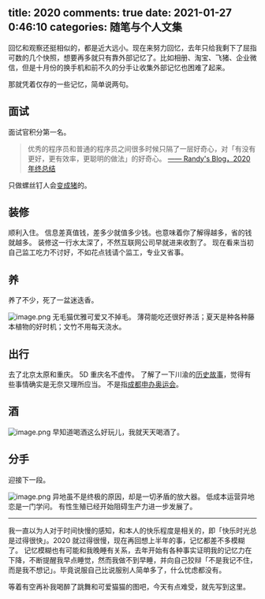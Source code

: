 title: 2020
comments: true
date: 2021-01-27 0:46:10
categories: 随笔与个人文集
---
回忆和观察还挺相似的，都是近大远小。现在来努力回忆，去年只给我剩下了屈指可数的几个快照，想要再多就只有靠外部记忆了。比如相册、淘宝、飞猪、企业微信，但是十月份的换手机和前不久的分手让收集外部记忆也困难了起来。

那就凭着仅存的一些记忆，简单说两句。

## 面试
面试官积分第一名。
> 优秀的程序员和普通的程序员之间很多时候只隔了一层好奇心，对「有没有更好，更有效率，更聪明的做法」的好奇心。 [——  Randy's Blog，2020 年终总结](https://lutaonan.com/blog/2020-summary/)

只做螺丝钉人会[变成猪](https://movie.douban.com/review/13064945/)的。

## 装修
顺利入住。
信息差真值钱，差多少就值多少钱。也意味着你了解得越多，省的钱就越多。
装修这一行水太深了，不然互联网公司早就进来收割了。
现在看来当初自己监工吃力不讨好，不如花点钱请个监工，专业又省事。

## 养
养了不少，死了一盆迷迭香。

![image.png](https://i.loli.net/2021/01/28/PM4gOqZDWkXpA9n.png)
无毛猫优雅可爱又不掉毛。
薄荷能吃还很好养活；夏天是种各种藤本植物的好时机；文竹不用每天浇水。

## 出行
去了北京太原和重庆。
5D 重庆名不虚传。
了解了一下川渝的[历史故事](https://zh.wikipedia.org/wiki/%E4%B8%89%E5%B3%A1%E7%9C%81)，觉得有些事情确实是无奈又理所应当。
不是指[成都申办奥运会](https://www.yicai.com/news/100855742.html)。

## 酒
![image.png](https://i.loli.net/2021/01/28/UQCutLDMrJZT12l.png)
早知道喝酒这么好玩儿，我就天天喝酒了。

## 分手
迎接下一段。

![image.png](https://i.loli.net/2021/01/28/jlQRM43GfStkncB.png)
异地虽不是终极的原因，却是一切矛盾的放大器。
低成本运营异地恋是一门学问。
有性生殖已经开始阻碍生产力进一步发展了。

---

我一直以为人对于时间快慢的感知，和本人的快乐程度是相关的，即「快乐时光总是过得很快」。2020 就过得很慢，现在再回想上半年的事，记忆都差不多模糊了。
记忆模糊也有可能和我晚睡有关系，去年开始有各种事实证明我的记忆力在下降，不断提醒我早点睡觉，然而我做不到早睡，并向自己狡辩「不是我记不住，而是我不想记」。毕竟说服自己比说服别人简单多了，什么忧虑都没有。

等着有空再补我喝醉了跳舞和可爱猫猫的图吧，今天有点难受，就先写到这里。
